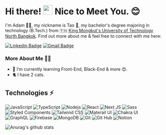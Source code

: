 # Hi there! <img src="https://media.giphy.com/media/hvRJCLFzcasrR4ia7z/giphy.gif" width="30px"> Nice to Meet You. 😊

I'm Adam 🧔🏽, my nickname is Tao 🎲, my bachelor's degree majoring in technology (B.Tech.) from 🇹🇭 [King Mongkut's University of Technology North Bangkok](https://kmutnb.ac.th/?lang=th). Find out more about me & feel free to connect with me here:

[![Linkedin Badge](https://img.shields.io/badge/-Linkedin-blue?style=for-the-badge&logo=Linkedin&logoColor=white&link=https://www.linkedin.com/in/adam-ajsaen/)](https://www.linkedin.com/in/adam-ajsaen/)
[![Gmail Badge](https://img.shields.io/badge/-Gmail-c14438?style=for-the-badge&logo=Gmail&logoColor=white&link=mailto:adam.ajsaen@gmail.com)](mailto:adam.ajsaen@gmail.com)


### More About Me 🧔🏽

- 🌱  I’m currently learning Front-End, Black-End & more 😍.
- 🐈  I have 2 cats.

## Technologies ⚡️
<p>
  <img alt="JavaScript" src="https://img.shields.io/badge/-JavaScript-black?style=flat-square&logo=javascript" />
  <img alt="TypeScript" src="https://img.shields.io/badge/-TypeScript-007ACC?style=flat-square&logo=typescript&logoColor=white" />
  <img alt="Nodejs" src="https://img.shields.io/badge/-Nodejs-43853d?style=flat-square&logo=Node.js&logoColor=white" />
  
  <img alt="React" src="https://img.shields.io/badge/-React-45b8d8?style=flat-square&logo=react&logoColor=white" />
  <img alt="Next JS" src="https://img.shields.io/badge/Next-black?style=flat-square&logo=next.js&logoColor=white" />
 
  <img alt="Sass" src="https://img.shields.io/badge/-Sass-CC6699?style=flat-square&logo=sass&logoColor=white" />
  <img alt="Styled Components" src="https://img.shields.io/badge/-Styled_Components-db7092?style=flat-square&logo=styled-components&logoColor=white" />
  <img alt="Tailwind CSS" src="https://img.shields.io/badge/Tailwind_CSS-%2338B2AC.svg?style=flat-square&logo=tailwind-css&logoColor=white" />
  <img alt="Materail UI" src="https://img.shields.io/badge/MUI-%230081CB.svg?style=flat-square&logo=material-ui&logoColor=white" />
  <img alt="Chakra UI" src="https://img.shields.io/badge/Chakra_UI-%234ED1C5.svg?style=flat-square&logo=chakraui&logoColor=white" />
  
  
  <img alt="GraphQL" src="https://img.shields.io/badge/-GraphQL-E10098?style=flat-square&logo=graphql&logoColor=white" />
  <img alt="Firebase" src="https://img.shields.io/badge/Firebase-%23039BE5.svg?style=flat-square&logo=firebase" />
  <img alt="MongoDB" src="https://img.shields.io/badge/-MongoDB-13aa52?style=flat-square&logo=mongodb&logoColor=white" />
  
  <img alt="Git" src="https://img.shields.io/badge/-Git-F05032?style=flat-square&logo=git&logoColor=white" />
  <img alt="Git Hub" src="https://img.shields.io/badge/github-%23121011.svg?style=flat-square&logo=github&logoColor=white" />
  
  <img alt="Notion" src="https://img.shields.io/badge/Notion-%23000000.svg?style=flat-square&logo=notion&logoColor=white" />
</p>

![Anurag's github stats](https://github-readme-stats.vercel.app/api?username=Adam10108&count_private=true&show_icons=true&include_all_commits=true&theme=radical)
